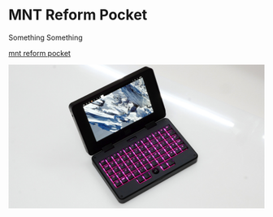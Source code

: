 # MNT Reform Pocket
Something Something

[mnt reform pocket](https://shop.mntre.com/products/mnt-pocket-reform)

![Pocket](../images/pocket-black-open.jpg)